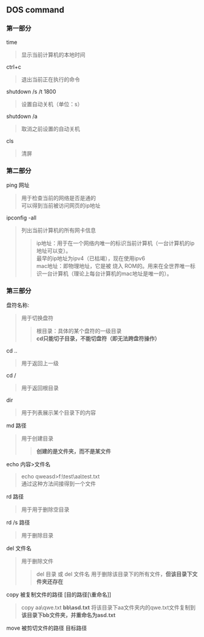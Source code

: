 ## DOS command

### 第一部分  

time 
>显示当前计算机的本地时间  

ctrl+c 
>退出当前正在执行的命令  

shutdown /s /t 1800 
>设置自动关机（单位：s）  

shutdown /a 
>取消之前设置的自动关机  

cls 
>清屏  

### 第二部分 

ping 网址
>用于检查当前的网络是否是通的    
>可以得到当前被访问网页的ip地址 

ipconfig -all  
>列出当前计算机的所有网卡信息  
>>ip地址：用于在一个网络内唯一的标识当前计算机（一台计算机的ip地址可以变）。  
>>最早的ip地址为ipv4（已枯竭），现在使用ipv6  
>>mac地址：即物理地址，它是被 烧入 ROM的。用来在全世界唯一标识一台计算机（理论上每台计算机的mac地址是唯一的）。

### 第三部分 

盘符名称: 
>用于切换盘符  
>>根目录：具体的某个盘符的一级目录   
>>**cd只能切子目录，不能切盘符（即无法跨盘符操作）**

cd ..  
>用于返回上一级

cd /  
>用于返回根目录

dir  
>用于列表展示某个目录下的内容

md 路径
>用于创建目录  
>>**创建的是文件夹，而不是某文件**

echo 内容>文件名  
>echo qweasd>f:\test\aa\test.txt    
>通过这种方法间接得到一个文件

rd 路径  
>用于用于删除空目录

rd /s 路径  
>用于删除目录

del 文件名  
>用于删除文件  
>>del 目录  或  del 文件名
>>用于删除该目录下的所有文件，**但该目录下文件夹还存在**  

copy 被复制文件的路径 [目的路径[\重命名]]
>copy aa\qwe.txt **bb\asd.txt** 将该目录下aa文件夹内的qwe.txt文件复制到**该目录下bb文件夹，并重命名为asd.txt**  

move 被剪切文件的路径 目标路径
